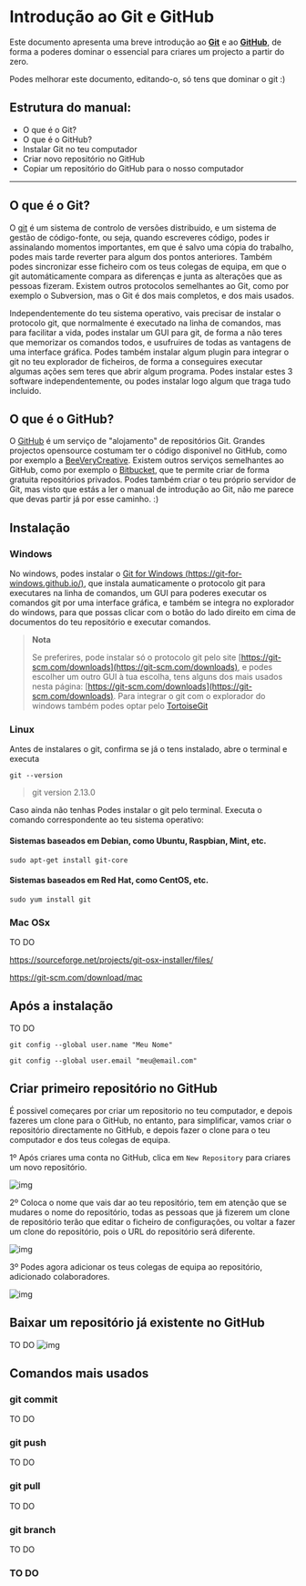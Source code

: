 # Introdução ao Git e GitHub

Este documento apresenta uma breve introdução ao [**Git**](https://git-scm.com/) e ao [**GitHub**](https://github.com/),
de forma a poderes dominar o essencial para criares um projecto a partir do zero.

Podes melhorar este documento, editando-o, só tens que dominar o git :) 

## Estrutura do manual:
- O que é o Git?
- O que é o GitHub?
- Instalar Git no teu computador
- Criar novo repositório no GitHub
- Copiar um repositório do GitHub para o nosso computador

---

## O que é o Git?
O [git](https://git-scm.com/) é um sistema de controlo de versões distribuido, e um sistema de gestão de código-fonte, 
ou seja, quando escreveres código, podes ir assinalando momentos importantes, em que é salvo uma cópia do trabalho, 
podes mais tarde reverter para algum dos pontos anteriores. Também podes sincronizar esse ficheiro com os teus colegas 
de equipa, em que o git automáticamente compara as diferenças e junta as
alterações que as pessoas fizeram. Existem outros protocolos semelhantes ao Git, como por exemplo o Subversion, mas o 
Git é dos mais completos, e dos mais usados.

Independentemente do teu sistema operativo, vais precisar de instalar o protocolo git, que normalmente é executado na 
linha de comandos, mas para facilitar a vida, podes instalar um GUI para git, de forma a não teres que memorizar os 
comandos todos, e usufruires de todas as vantagens de uma interface gráfica. Podes também instalar algum plugin para 
integrar o git no teu explorador de ficheiros, de forma a conseguires executar algumas ações sem teres que abrir algum 
programa. Podes instalar estes 3 software independentemente, ou podes instalar logo algum que traga tudo incluido.

## O que é o GitHub?
O [GitHub](https://github.com/) é um serviço de "alojamento" de repositórios Git. Grandes projectos opensource costumam
ter o código disponivel no GitHub, como por exemplo a [BeeVeryCreative](https://github.com/beeverycreative). 
Existem outros serviços semelhantes ao GitHub, como por exemplo o [Bitbucket](https://bitbucket.org/), que te permite 
criar de forma gratuita repositórios privados. Podes também criar o teu próprio servidor de Git, mas visto que estás a 
ler o manual de introdução ao Git, não me parece que devas partir já por esse caminho. :)

## Instalação

### Windows
No windows, podes instalar o [Git for Windows (https://git-for-windows.github.io/)](https://git-for-windows.github.io/),
que instala aumaticamente o protocolo git para executares na linha de comandos, 
um GUI para poderes executar os comandos git por uma interface gráfica, e também se integra no explorador do windows, 
para que possas clicar com o botão do lado direito em cima de documentos do teu repositório e executar comandos.

> **Nota**
>
> Se preferires, pode instalar só o protocolo git pelo site [https://git-scm.com/downloads](https://git-scm.com/downloads),
> e podes escolher um outro GUI à tua escolha, tens alguns dos mais usados nesta página: 
[https://git-scm.com/downloads](https://git-scm.com/downloads). Para integrar o git com o explorador do windows também
podes optar pelo [TortoiseGit](https://tortoisegit.org/)


### Linux
Antes de instalares o git, confirma se já o tens instalado, abre o terminal e executa 

`git --version`
> git version 2.13.0

Caso ainda não tenhas Podes instalar o git pelo terminal. Executa o comando correspondente ao teu sistema operativo:

#### Sistemas baseados em Debian, como Ubuntu, Raspbian, Mint, etc.
`sudo apt-get install git-core`
#### Sistemas baseados em Red Hat, como CentOS, etc.
`sudo yum install git`

### Mac OSx
TO DO

https://sourceforge.net/projects/git-osx-installer/files/

https://git-scm.com/download/mac

## Após a instalação
TO DO

`git config --global user.name "Meu Nome"`

`git config --global user.email "meu@email.com"`

## Criar primeiro repositório no GitHub
É possivel começares por criar um repositorio no teu computador, e depois fazeres um clone para o GitHub, no entanto,
para simplificar, vamos criar o repositório directamente no GitHub, e depois fazer o clone para o teu computador e dos 
teus colegas de equipa.

1º Após criares uma conta no GitHub, clica em `New Repository` para criares um novo repositório.

![img](https://raw.githubusercontent.com/HardwareCity/hardwarecity_sunset_hackathon_2017/master/survival_kit/img/GitHub-New_Repository.png)

2º Coloca o nome que vais dar ao teu repositório, tem em atenção que se mudares o nome do repositório, 
todas as pessoas que já fizerem um clone de repositório terão que editar o ficheiro de configurações, ou voltar a fazer 
um clone do repositório, pois o URL do repositório será diferente.

![img](https://raw.githubusercontent.com/HardwareCity/hardwarecity_sunset_hackathon_2017/master/survival_kit/img/GitHub-New_Repository-Insert_Name.png)

3º Podes agora adicionar os teus colegas de equipa ao repositório, adicionado colaboradores.

![img](https://raw.githubusercontent.com/HardwareCity/hardwarecity_sunset_hackathon_2017/master/survival_kit/img/GitHub-Repository-Add_Collaborator.png)
 

## Baixar um repositório já existente no GitHub
TO DO
![img](https://raw.githubusercontent.com/HardwareCity/hardwarecity_sunset_hackathon_2017/master/survival_kit/img/GitHub-Clone_Repository.png)

## Comandos mais usados

### git commit
TO DO

### git push
TO DO

### git pull
TO DO

### git branch
TO DO

### TO DO
